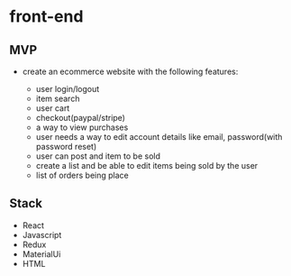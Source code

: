 # front-end

## MVP

  - create an ecommerce website with the following features:
    
    - user login/logout
    - item search
    - user cart
    - checkout(paypal/stripe)
    - a way to view purchases
    - user needs a way to edit account details like email, password(with password reset)
    - user can post and item to be sold
    - create a list and be able to edit items being sold by the user
    - list of orders being place
    
    
## Stack
  
  - React
  - Javascript
  - Redux
  - MaterialUi
  - HTML
  
